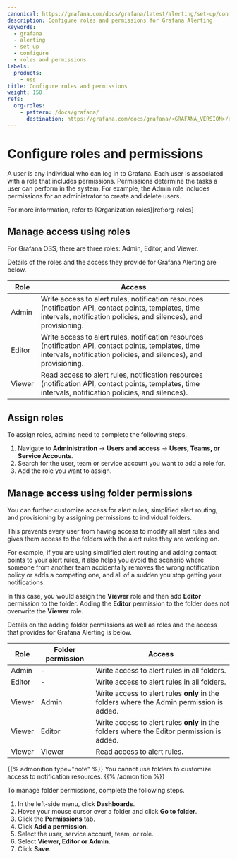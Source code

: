 ```yaml
---
canonical: https://grafana.com/docs/grafana/latest/alerting/set-up/configure-roles/
description: Configure roles and permissions for Grafana Alerting
keywords:
  - grafana
  - alerting
  - set up
  - configure
  - roles and permissions
labels:
  products:
    - oss
title: Configure roles and permissions
weight: 150
refs:
  org-roles:
    - pattern: /docs/grafana/
      destination: https://grafana.com/docs/grafana/<GRAFANA_VERSION>/administration/roles-and-permissions#organization-roles
---
```


# Configure roles and permissions

A user is any individual who can log in to Grafana. Each user is associated with a role that includes permissions. Permissions determine the tasks a user can perform in the system. For example, the Admin role includes permissions for an administrator to create and delete users.

For more information, refer to [Organization roles][ref:org-roles]

## Manage access using roles

For Grafana OSS, there are three roles: Admin, Editor, and Viewer.

Details of the roles and the access they provide for Grafana Alerting are below.

| Role                     | Access                      |
| ------------------------ | ------------------------- |
| Admin                 | Write access to alert rules, notification resources (notification API, contact points, templates, time intervals, notification policies, and silences), and provisioning.
| Editor                 | Write access to alert rules, notification resources (notification API, contact points, templates, time intervals, notification policies, and silences), and provisioning.
| Viewer                    | Read access to alert rules, notification resources (notification API, contact points, templates, time intervals, notification policies, and silences).

## Assign roles

To assign roles, admins need to complete the following steps.

1. Navigate to **Administration** -> **Users and access** -> **Users, Teams, or Service Accounts**.
1. Search for the user, team or service account you want to add a role for.
1. Add the role you want to assign.

## Manage access using folder permissions

You can further customize access for alert rules, simplified alert routing, and provisioning by assigning permissions to individual folders.

This prevents every user from having access to modify all alert rules and gives them access to the folders with the alert rules they are working on.

For example, if you are using simplified alert routing and adding contact points to your alert rules, it also helps you avoid the scenario where someone from another team accidentally removes the wrong notification policy or adds a competing one, and all of a sudden you stop getting your notifications.

In this case, you would assign the **Viewer** role and then add **Editor** permission to the folder. Adding the **Editor** permission to the folder does not overwrite the **Viewer** role.

Details on the adding folder permissions as well as roles and the access that provides for Grafana Alerting is below.

| Role   | Folder permission |Access |
| ----   | -----------       | ----- |
| Admin  |      -            | Write access to alert rules in all folders.
| Editor | -                 | Write access to alert rules in all folders.|
| Viewer | Admin             | Write access to alert rules **only** in the folders where the Admin permission is added.|
| Viewer | Editor            | Write access to alert rules **only** in the folders where the Editor permission is added.|
| Viewer | Viewer | Read access to alert rules.|

{{% admonition type="note" %}}
You cannot use folders to customize access to notification resources.
{{% /admonition %}}

To manage folder permissions, complete the following steps.

1. In the left-side menu, click **Dashboards**.
1. Hover your mouse cursor over a folder and click **Go to folder**.
1. Click the **Permissions** tab.
1. Click **Add a permission**.
1. Select the user, service account, team, or role.
1. Select **Viewer, Editor or Admin**.
1. Click **Save**.








